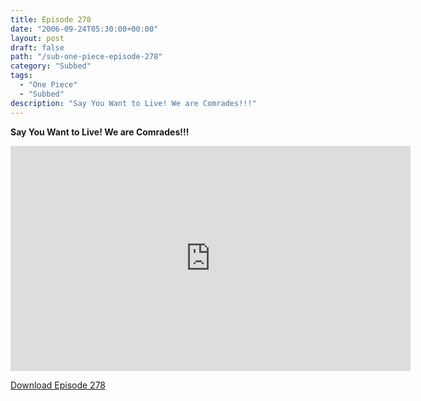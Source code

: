 ```yaml
---
title: Episode 278
date: "2006-09-24T05:30:00+00:00"
layout: post
draft: false
path: "/sub-one-piece-episode-278"
category: "Subbed"
tags:
  - "One Piece"
  - "Subbed"
description: "Say You Want to Live! We are Comrades!!!"
---
```


**Say You Want to Live! We are Comrades!!!**

<iframe width="640" height="360" src="https://www.rapidvideo.com/e/FXQHJB3X4N" frameborder="0" marginwidth=0 marginheight=0 scrolling=no allowfullscreen></iframe>

<a href="http://ouo.io/qs/eCodkFEQ?s=https://rapidvid.to/d/https://www.rapidvideo.com/e/FXQHJB3X4N">Download Episode 278</a>
